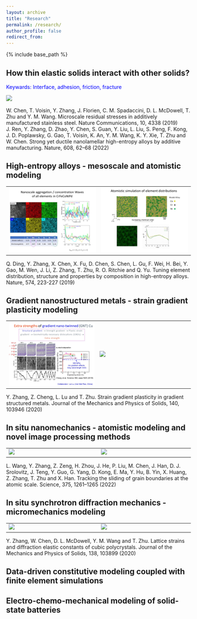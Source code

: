 ```yaml
---
layout: archive
title: "Research"
permalink: /research/
author_profile: false
redirect_from: 
---
```


{% include base_path %}

## How thin elastic solids interact with other solids?
<p style="color:blue;">Keywards: Interface, adhesion, friction, fracture</p>

<img src='/images/Research1.jpg' width="350"><br>

W. Chen, T. Voisin, Y. Zhang, J. Florien, C. M. Spadaccini, D. L. McDowell, T. Zhu and Y. M. Wang. Microscale residual stresses in additively manufactured stainless steel. Nature Communications, 10, 4338 (2019)<br>
J. Ren, Y. Zhang, D. Zhao, Y. Chen, S. Guan, Y. Liu, L. Liu, S. Peng, F. Kong, J. D. Poplawsky, G. Gao, T. Voisin, K. An, Y. M. Wang, K. Y. Xie, T. Zhu and W. Chen. Strong yet ductile nanolamellar high-entropy alloys by additive manufacturing. Nature, 608, 62–68 (2022)

## High-entropy alloys - mesoscale and atomistic modeling
<table border=0>
<tr><td width=500><img src='images/Slide5.jpg' width=500></td><td width=500><img src='images/Slide6.jpg' width=500></td></tr>
</table>
Q. Ding, Y. Zhang, X. Chen, X. Fu, D. Chen, S. Chen, L. Gu, F. Wei, H. Bei, Y. Gao, M. Wen, J. Li, Z. Zhang, T. Zhu, R. O. Ritchie and Q. Yu. Tuning element distribution, structure and properties by composition in high-entropy alloys. Nature, 574, 223-227 (2019)

## Gradient nanostructured metals - strain gradient plasticity modeling
<table border=0>
<tr><td width=500><img src='images/Slide7.jpg' width=500></td><td width=500><img src='images/Slide8.jpg' width=500></td></tr>
</table>
Y. Zhang, Z. Cheng, L. Lu and T. Zhu. Strain gradient plasticity in gradient structured metals. Journal of the Mechanics and Physics of Solids, 140, 103946 (2020)

## In situ nanomechanics - atomistic modeling and novel image processing methods
<table border=0>
<tr><td width=500><img src='images/Slide9.jpg' width=500></td><td width=500><img src='images/Slide10.jpg' width=500></td></tr>
</table>
L. Wang, Y. Zhang, Z. Zeng, H. Zhou, J. He, P. Liu, M. Chen, J. Han, D. J. Srolovitz, J. Teng, Y. Guo, G. Yang, D. Kong, E. Ma, Y. Hu, B. Yin, X. Huang, Z. Zhang, T. Zhu and X. Han. Tracking the sliding of grain boundaries at the atomic scale. Science, 375, 1261–1265 (2022)

## In situ synchrotron diffraction mechanics - micromechanics modeling
<table border=0>
<tr><td width=500><img src='images/Slide11.jpg' width=500></td><td width=500><img src='images/Slide12.jpg' width=500></td></tr>
</table>
Y. Zhang, W. Chen, D. L. McDowell, Y. M. Wang and T. Zhu. Lattice strains and diffraction elastic constants of cubic polycrystals. Journal of the Mechanics and Physics of Solids, 138, 103899 (2020)

## Data-driven constitutive modeling coupled with finite element simulations

## Electro-chemo-mechanical modeling of solid-state batteries
